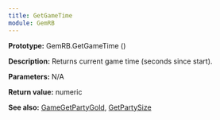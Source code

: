 ```yaml
---
title: GetGameTime
module: GemRB
---
```


**Prototype:** GemRB.GetGameTime ()

**Description:** Returns current game time (seconds since start).

**Parameters:** N/A

**Return value:** numeric

**See also:** [GameGetPartyGold](GameGetPartyGold.md), [GetPartySize](GetPartySize.md)

